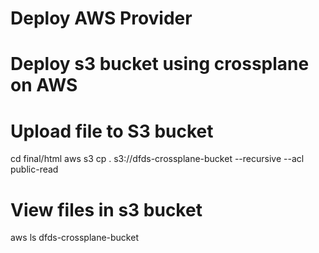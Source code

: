 
# Deploy AWS Provider
# Deploy s3 bucket using crossplane on AWS
# Upload file to S3 bucket
cd final/html
aws s3 cp . s3://dfds-crossplane-bucket --recursive --acl public-read

# View files in s3 bucket
aws ls dfds-crossplane-bucket

